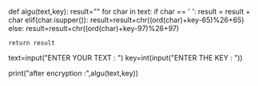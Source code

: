 def algu(text,key):
    result=""
    for char in text:
     if char == ' ':
        result = result + char
     elif(char.isupper()):
        result=result+chr((ord(char)+key-65)%26+65)
     else:
        result=result+chr((ord(char)+key-97)%26+97)

    return result
text=input("ENTER YOUR TEXT : ")
key=int(input("ENTER THE KEY : "))

print("after encryption :",algu(text,key))
